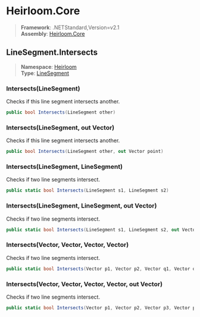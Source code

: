 # Heirloom.Core

> **Framework**: .NETStandard,Version=v2.1  
> **Assembly**: [Heirloom.Core][0]  

## LineSegment.Intersects

> **Namespace**: [Heirloom][0]  
> **Type**: [LineSegment][1]  

### Intersects(LineSegment)

Checks if this line segment intersects another.

```cs
public bool Intersects(LineSegment other)
```

### Intersects(LineSegment, out Vector)

Checks if this line segment intersects another.

```cs
public bool Intersects(LineSegment other, out Vector point)
```

### Intersects(LineSegment, LineSegment)

Checks if two line segments intersect.

```cs
public static bool Intersects(LineSegment s1, LineSegment s2)
```

### Intersects(LineSegment, LineSegment, out Vector)

Checks if two line segments intersect.

```cs
public static bool Intersects(LineSegment s1, LineSegment s2, out Vector point)
```

### Intersects(Vector, Vector, Vector, Vector)

Checks if two line segments intersect.

```cs
public static bool Intersects(Vector p1, Vector p2, Vector q1, Vector q2)
```

### Intersects(Vector, Vector, Vector, Vector, out Vector)

Checks if two line segments intersect.

```cs
public static bool Intersects(Vector p1, Vector p2, Vector p3, Vector p4, out Vector point)
```

[0]: ../../../Heirloom.Core.md
[1]: ../LineSegment.md
